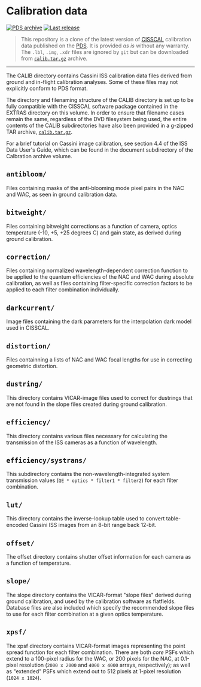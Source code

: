 Calibration data
=================

[![PDS archive](https://img.shields.io/badge/PDS-calib.tar.gz-blue.svg)][calib-archive]
[![Last release](https://img.shields.io/github/release/seignovert/cisscal.svg)][last-release]

[cisscal]: https://pds-imaging.jpl.nasa.gov/data/cassini/cassini_orbiter/coiss_0011_v4.1/extras/cisscal/
[pds]: https://pds-imaging.jpl.nasa.gov/data/cassini/cassini_orbiter/coiss_0011_v4.1/calib/
[last-release]: https://github.com/seignovert/cisscal/releases/latest

> This repository is a clone of the latest version of [CISSCAL][cisscal] calibration data published on the [PDS][pds]. It is provided _as is_ without any warranty. The `.lbl`, `.img`, `.xdr` files are ignored by `git` but can be downloaded from [`calib.tar.gz`][calib-archive] archive.

---

The CALIB directory contains Cassini ISS calibration data files derived from
ground and in-flight calibration analyses. Some of these files may not 
explicitly conform to PDS format.

The directory and filenaming structure of the CALIB directory is set up to
be fully compatible with the CISSCAL software package contained in the
EXTRAS directory on this volume. In order to ensure that filename cases
remain the same, regardless of the DVD filesystem being used, the entire
contents of the CALIB subdirectories have also been provided in a g-zipped
TAR archive, [`calib.tar.gz`][calib-archive]. 

[calib-archive]: https://pds-imaging.jpl.nasa.gov/data/cassini/cassini_orbiter/coiss_0011_v4.1/calib/calib.tar.gz

For a brief tutorial on Cassini image calibration, see section 4.4 of the 
ISS Data User's Guide, which can be found in the document subdirectory of the 
Calbration archive volume.

`antibloom/`
-------------
Files containing masks of the anti-blooming mode pixel pairs 
in the NAC and WAC, as seen in ground calibration data.

`bitweight/`
-------------
Files containing bitweight corrections as a function of camera,
optics temperature (-10, +5, +25 degrees C) and gain state, as 
derived during ground calibration.

`correction/`
-------------
Files containing normalized wavelength-dependent correction 
function to be applied to the quantum efficiencies of the NAC 
and WAC during absolute calibration, as well as files 
containing filter-specific correction factors to be applied to 
each filter combination individually. 

`darkcurrent/`
-------------
Image files containing the dark parameters for the 
interpolation dark model used in CISSCAL.

`distortion/`
-------------
Files containning a lists of NAC and WAC focal lengths for use
in correcting geometric distortion.

`dustring/`
-------------
This directory contains VICAR-image files used to correct for 
dustrings that are not found in the slope files created during 
               ground calibration.

`efficiency/`
-------------
This directory contains various files necessary for calculating
the transmission of the ISS cameras as a function of 
               wavelength.

`efficiency/systrans/`
---------------------
This subdirectory contains the 
non-wavelength-integrated system transmission values 
(`QE * optics * filter1 * filter2`) for each filter combination.

`lut/`
-------
This directory contains the inverse-lookup table used to 
convert table-encoded Cassini ISS images from an 8-bit range 
back 12-bit.

`offset/`
-------
The offset directory contains shutter offset information for 
each camera as a function of temperature.

`slope/`
-------
The slope directory contains the VICAR-format "slope files" 
derived during ground calibration, and used by the calibration 
software as flatfields. Database files are also included which 
specify the recommended slope files to use for each filter 
combination at a given optics temperature.

`xpsf/`
-------
The xpsf directory contains VICAR-format images representing
the point spread function for each filter combination. There
are both _core_ PSFs which extend to a 100-pixel radius for
the WAC, or 200 pixels for the NAC, at 0.1-pixel resolution
(`2000 x 2000` and `4000 x 4000` arrays, respectively); as well as
"extended" PSFs which extend out to 512 pixels at 1-pixel
resolution (`1024 x 1024`).